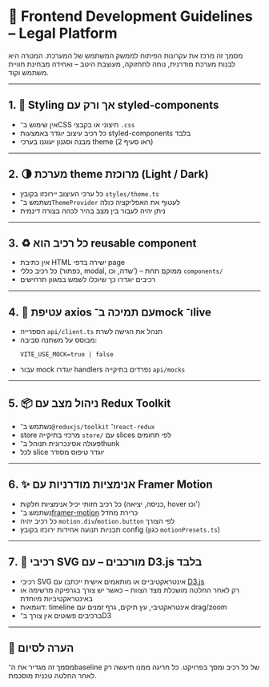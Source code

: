 # 🎯 Frontend Development Guidelines – Legal Platform

מסמך זה מרכז את עקרונות הפיתוח לממשק המשתמש של המערכת. המטרה היא לבנות מערכת מודרנית, נוחה לתחזוקה, מעוצבת היטב – ואחידה מבחינת חוויית משתמש וקוד.

---

## 1. 🎨 Styling אך ורק עם styled-components

- אין שימוש ב־CSS חיצוני או בקבצי `.css`
- כל רכיב עיצוב יוגדר באמצעות styled-components בלבד
- מבנה וסגנון יעוגנו בערכי theme (ראו סעיף 2)

---

## 2. 🌗 מערכת theme מרוכזת (Light / Dark)

- כל ערכי העיצוב יירוכזו בקובץ `styles/theme.ts`
- נשתמש ב־`ThemeProvider` לעטוף את האפליקציה כולה
- ניתן יהיה לעבור בין מצב בהיר לכהה בצורה דינמית

---

## 3. ♻️ כל רכיב הוא reusable component

- אין כתיבת HTML ישירה בדפי page
- כל רכיב כללי (כפתור, modal, שדה, וכו') – ממוקם תחת `components/`
- רכיבים יוגדרו כך שיוכלו לשמש במגוון תרחישים

---

## 4. 🔀 עטיפת axios עם תמיכה ב־mock ו־live

- הספרייה `api/client.ts` תנהל את הגישה לשרת
- מבוסס על משתנה סביבה:
  ```env
  VITE_USE_MOCK=true | false
  ```
- עבור mock יוגדרו handlers נפרדים בתיקייה `api/mocks`

---

## 5. 📦 ניהול מצב עם Redux Toolkit

- נשתמש ב־`@reduxjs/toolkit` ו־`react-redux`
- store מרכזי בתיקייה `store/` עם slices לפי תחומים
- פעולה אסינכרונית תנוהל ב־thunk
- לכל slice יוגדר טיפוס מסודר

---

## 6. ✨ אנימציות מודרניות עם Framer Motion

- כל רכיב חזותי יכיל אנימציות חלקות (כניסה, יציאה, hover וכו')
- נשתמש ב־[framer-motion](https://www.framer.com/motion/) כרירת מחדל
- כל רכיב יהיה `motion.div`/`motion.button` לפי הצורך
- תבניות תנועה אחידות ירוכזו בקובץ config (כגון `motionPresets.ts`)

---

## 7. 🧬 רכיבי SVG מורכבים – עם D3.js בלבד

- רכיבי SVG אינטראקטיביים או מותאמים אישית ייכתבו עם [D3.js](https://d3js.org/)
- רק לאחר החלטה מושכלת מצד הצוות – כאשר יש צורך בגרפיקה מרשימה או באינטראקטיביות מיוחדת
- דוגמאות: timeline אינטראקטיבי, עץ תיקים, גרף זמנים עם drag/zoom
- ברכיבים פשוטים אין צורך ב־D3

---

## 🏁 הערה לסיום

מסמך זה מגדיר את ה־baseline של כל רכיב ומסך בפרויקט. כל חריגה ממנו תיעשה רק לאחר החלטה טכנית מוסכמת.